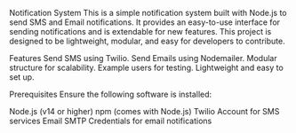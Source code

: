Notification System
This is a simple notification system built with Node.js to send SMS and Email notifications. It provides an easy-to-use interface for sending notifications and is extendable for new features. This project is designed to be lightweight, modular, and easy for developers to contribute.

Features
Send SMS using Twilio.
Send Emails using Nodemailer.
Modular structure for scalability.
Example users for testing.
Lightweight and easy to set up.


Prerequisites
Ensure the following software is installed:

Node.js (v14 or higher)
npm (comes with Node.js)
Twilio Account for SMS services
Email SMTP Credentials for email notifications